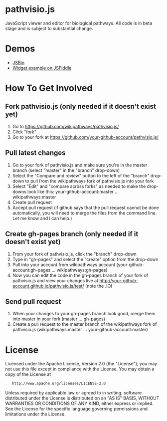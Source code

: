 pathvisio.js
============

JavaScript viewer and editor for biological pathways. All code is in beta stage and is subject to substantial change.

Demos
=====

* [JSBin](http://jsbin.com/iJUTEjU/latest)
* [Widget example on JSFiddle](http://jsfiddle.net/ariutta/RzeKd/)

How To Get Involved
===================

Fork pathvisio.js (only needed if it doesn't exist yet)
-----------------
1. Go to https://github.com/wikipathways/pathvisio.js/
2. Click "fork"
3. Go to your fork at https://github.com/your-github-account/pathvisio.js/

Pull latest changes
-------------------
1. Go to your fork of pathvisio.js and make sure you're in the master branch (select "master" in the "branch" drop-down)
2. Select the "Compare and review" button to the left of the "branch" drop-down to pull from the wikipathways fork of pathvisio.js into your fork
3. Select "Edit" and "compare across forks" as needed to make the drop-downs look like this: your-github-account:master ... wikipathways:master
4. Create pull request
5. Accept pull request (if github says that the pull request cannot be done automatically, you will need to merge the files from the command line. Let me know and I can help.)

Create gh-pages branch (only needed if it doesn't exist yet)
----------------------
1. From your fork of pathvisio.js, click the "branch" drop-down
2. Type in "gh-pages" and select the "create" option from the drop-down
3. Pull into your account from wikipathways account (your-github-account:gh-pages ... wikipathways:gh-pages)
4. Now you can edit the code in the gh-pages branch of your fork of pathvisio.js and view your changes live
	at http://your-github-account.github.io/pathvisio.js/test/ (note the .IO)

Send pull request
-----------------
1. When your changes to your gh-pages branch look good, merge them into master in your fork (master ... gh-pages)
2. Create a pull request to the master branch of the wikipathways fork of pathvisio.js (wikipathways:master ... your-github-account:master)

License
=======

   Licensed under the Apache License, Version 2.0 (the "License");
   you may not use this file except in compliance with the License.
   You may obtain a copy of the License at

       http://www.apache.org/licenses/LICENSE-2.0

   Unless required by applicable law or agreed to in writing, software
   distributed under the License is distributed on an "AS IS" BASIS,
   WITHOUT WARRANTIES OR CONDITIONS OF ANY KIND, either express or implied.
   See the License for the specific language governing permissions and
   limitations under the License.
